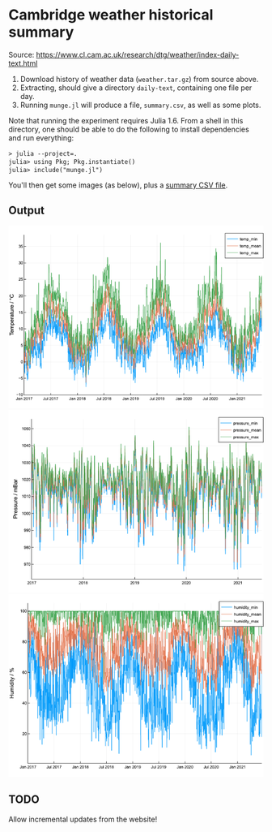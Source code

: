 # Cambridge weather historical summary

Source: https://www.cl.cam.ac.uk/research/dtg/weather/index-daily-text.html

1. Download history of weather data (`weather.tar.gz`) from source above.
1. Extracting, should give a directory `daily-text`, containing one file per day.
1. Running `munge.jl` will produce a file, `summary.csv`, as well as some plots.

Note that running the experiment requires Julia 1.6. From a shell in this directory, one should be able to do the following to install dependencies and run
everything:

```
> julia --project=.
julia> using Pkg; Pkg.instantiate()
julia> include("munge.jl")
```

You'll then get some images (as below), plus a [summary CSV file](summary.csv).

## Output
![Temperature](temperature.png)
![Pressure](pressure.png)
![Humidity](humidity.png)

## TODO
Allow incremental updates from the website!
